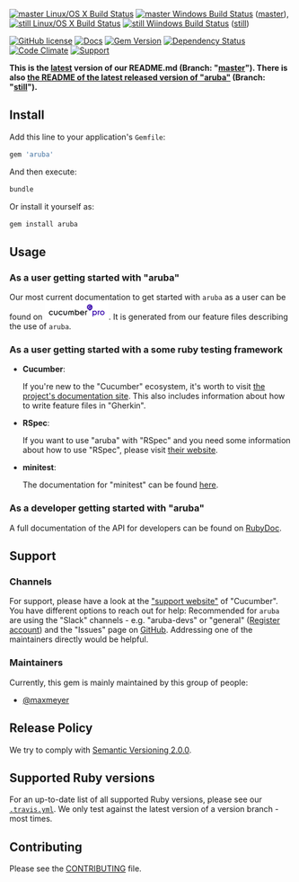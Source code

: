 [![master Linux/OS X Build Status](https://travis-ci.org/cucumber/aruba.svg?branch=master)](https://travis-ci.org/cucumber/aruba)
[![master Windows Build Status](https://ci.appveyor.com/api/projects/status/jfo2tkqhnrqqcivl/branch/master?svg=true&passingText=master%20windows%20passing&failingText=master%20windows%20failing&pendingText==master%20windows%20pending)](https://ci.appveyor.com/project/cucumberbdd/aruba/branch/master)
([master](https://github.com/cucumber/aruba/tree/master)),
[![still Linux/OS X Build Status](https://travis-ci.org/cucumber/aruba.svg?branch=still)](https://travis-ci.org/cucumber/aruba)
[![still Wiindows Build Status](https://ci.appveyor.com/api/projects/status/jfo2tkqhnrqqcivl/branch/still?svg=true&passingText=still%20windows%20passing&failingText=still%20windows%20failing&pendingText==master%20windows%20pending)](https://ci.appveyor.com/project/cucumberbdd/aruba/branch/still)
([still](https://github.com/cucumber/aruba/tree/still))

[![GitHub license](https://img.shields.io/badge/license-MIT-blue.svg)](https://raw.githubusercontent.com/cucumber/aruba/master/LICENSE)
[![Docs](https://img.shields.io/badge/cucumber.pro-aruba-3d10af.svg)](https://app.cucumber.pro/projects/aruba)
[![Gem Version](https://badge.fury.io/rb/aruba.svg)](http://badge.fury.io/rb/aruba)
[![Dependency Status](https://gemnasium.com/cucumber/aruba.svg)](https://gemnasium.com/cucumber/aruba)
[![Code Climate](https://codeclimate.com/github/cucumber/aruba.svg)](https://codeclimate.com/github/cucumber/aruba)
[![Support](https://img.shields.io/badge/cucumber-support-orange.svg)](https://cucumber.io/support)

**This is the [latest](https://github.com/cucumber/aruba/blob/master/README.md) version of our README.md (Branch: "[master](https://github.com/cucumber/aruba/tree/master)"). There is also [the README of the latest released version of "aruba"](https://github.com/cucumber/aruba/blob/still/README.md) (Branch: "[still](https://github.com/cucumber/aruba/tree/still)").**

## Install

Add this line to your application's `Gemfile`:

~~~ruby
gem 'aruba'
~~~

And then execute:

~~~bash
bundle
~~~

Or install it yourself as:

~~~bash
gem install aruba
~~~

## Usage

### As a user getting started with "aruba"

Our most current documentation to get started with `aruba` as a user can be found on [![See our documentation on Cucumber Pro](https://github.com/cucumber-ltd/brand/raw/master/images/png/notm/cucumber-pro-black/cucumber-pro-black-32.png)](https://app.cucumber.pro/projects/aruba). It is generated from our feature files describing the use of `aruba`.

### As a user getting started with a some ruby testing framework

* **Cucumber**:

    If you're new to the "Cucumber" ecosystem, it's worth to visit
[the project's documentation site](https://cucumber.io/docs). This also includes
information about how to write feature files in "Gherkin".

* **RSpec**:

    If you want to use "aruba" with "RSpec" and you need some information about how to use "RSpec", please visit [their website](http://rspec.info/documentation/).

* **minitest**:

    The documentation for "minitest" can be found [here](http://docs.seattlerb.org/minitest/).

### As a developer getting started with "aruba"

A full documentation of the API for developers can be found on
[RubyDoc](http://www.rubydoc.info/github/cucumber/aruba/master/frames).

## Support

### Channels

For support, please have a look at the ["support website"](https://cucumber.io/support) of "Cucumber". You have different options to reach out for help: Recommended for `aruba` are using the "Slack" channels - e.g. "aruba-devs" or "general" ([Register account](https://cucumberbdd-slack-invite.herokuapp.com/)) and the "Issues" page on [GitHub](https://github.com/cucumber/aruba/issues). Addressing one of the maintainers directly would be helpful.

### Maintainers

Currently, this gem is mainly maintained by this group of people:

* [@maxmeyer](https://github.com/maxmeyer)

## Release Policy

We try to comply with [Semantic Versioning 2.0.0](http://semver.org/spec/v2.0.0.html).

## Supported Ruby versions

For an up-to-date list of all supported Ruby versions, please see our [`.travis.yml`](https://github.com/cucumber/aruba/blob/master/.travis.yml). We only test against the latest version of a version branch - most times.

## Contributing

Please see the [CONTRIBUTING](CONTRIBUTING.md) file.
